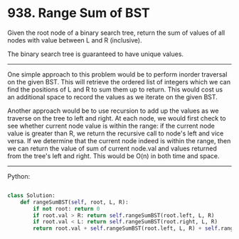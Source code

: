 # 938. Range Sum of BST

Given the root node of a binary search tree, return the sum of values of all
nodes with value between L and R (inclusive).

The binary search tree is guaranteed to have unique values.

---

One simple approach to this problem would be to perform inorder traversal on
the given BST. This will retrieve the ordered list of integers which we can
find the positions of L and R to sum them up to return. This would cost us an
additional space to record the values as we iterate on the given BST.

Another approach would be to use recursion to add up the values as we traverse
on the tree to left and right. At each node, we would first check to see
whether current node value is within the range: if the current node value is
greater than R, we return the recursive call to node's left and vice versa. If
we determine that the current node indeed is within the range, then we can
return the value of sum of current node.val and values returned from the tree's
left and right. This would be O(n) in both time and space.

---

Python:

```python

class Solution:
    def rangeSumBST(self, root, L, R):
        if not root: return 0
        if root.val > R: return self.rangeSumBST(root.left, L, R)
        if root.val < L: return self.rangeSumBST(root.right, L, R)
        return root.val + self.rangeSumBST(root.left, L, R) + self.rangeSumBST(root.right, L, R)
```
